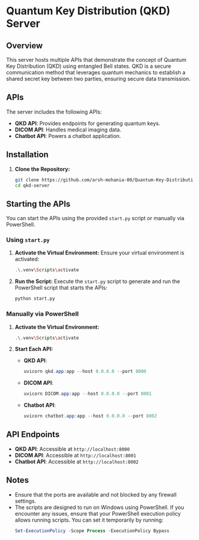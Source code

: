 # Quantum Key Distribution (QKD) Server

## Overview

This server hosts multiple APIs that demonstrate the concept of Quantum Key Distribution (QKD) using entangled Bell states. QKD is a secure communication method that leverages quantum mechanics to establish a shared secret key between two parties, ensuring secure data transmission.

## APIs

The server includes the following APIs:

- **QKD API**: Provides endpoints for generating quantum keys.
- **DICOM API**: Handles medical imaging data.
- **Chatbot API**: Powers a chatbot application.


## Installation

1. **Clone the Repository:**
   ```bash
   git clone https://github.com/arsh-mohania-00/Quantum-Key-Distribution-QKD-Messenger.git
   cd qkd-server
   ```

## Starting the APIs

You can start the APIs using the provided `start.py` script or manually via PowerShell.

### Using `start.py`

1. **Activate the Virtual Environment:**
   Ensure your virtual environment is activated:
   ```bash
   .\.venv\Scripts\activate
   ```

2. **Run the Script:**
   Execute the `start.py` script to generate and run the PowerShell script that starts the APIs:
   ```bash
   python start.py
   ```

### Manually via PowerShell

1. **Activate the Virtual Environment:**
   ```bash
   .\.venv\Scripts\activate
   ```

2. **Start Each API:**
   - **QKD API**: 
     ```powershell
     uvicorn qkd.app:app --host 0.0.0.0 --port 8000
     ```
   - **DICOM API**: 
     ```powershell
     uvicorn DICOM.app:app --host 0.0.0.0 --port 8001
     ```
   - **Chatbot API**: 
     ```powershell
     uvicorn chatbot.app:app --host 0.0.0.0 --port 8002
     ```

## API Endpoints

- **QKD API**: Accessible at `http://localhost:8000`
- **DICOM API**: Accessible at `http://localhost:8001`
- **Chatbot API**: Accessible at `http://localhost:8002`

## Notes

- Ensure that the ports are available and not blocked by any firewall settings.
- The scripts are designed to run on Windows using PowerShell. If you encounter any issues, ensure that your PowerShell execution policy allows running scripts. You can set it temporarily by running:
  ```powershell
  Set-ExecutionPolicy -Scope Process -ExecutionPolicy Bypass
  ```
